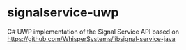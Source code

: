 ﻿# signalservice-uwp

C# UWP implementation of the Signal Service API based on https://github.com/WhisperSystems/libsignal-service-java
